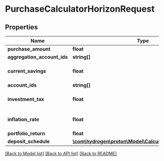 # PurchaseCalculatorHorizonRequest

## Properties
Name | Type | Description | Notes
------------ | ------------- | ------------- | -------------
**purchase_amount** | **float** |  | 
**aggregation_account_ids** | **string[]** |  | [optional] 
**current_savings** | **float** |  | [optional] [default to 0.0]
**account_ids** | **string[]** |  | [optional] 
**investment_tax** | **float** |  | [optional] [default to 0.0]
**inflation_rate** | **float** |  | [optional] [default to 0.0]
**portfolio_return** | **float** |  | 
**deposit_schedule** | [**\com\hydrogen\proton\Model\CalculatorDepositSchedule1**](CalculatorDepositSchedule1.md) |  | [optional] 

[[Back to Model list]](../README.md#documentation-for-models) [[Back to API list]](../README.md#documentation-for-api-endpoints) [[Back to README]](../README.md)


